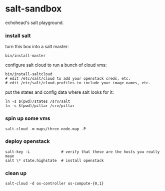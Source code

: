 
salt-sandbox
============

echohead's salt playground.

### install salt

turn this box into a salt master:

    bin/install-master

configure salt cloud to run a bunch of cloud vms:

    bin/install-saltcloud
    # edit /etc/salt/cloud to add your openstack creds, etc.
    # edit /etc/salt/cloud.profiles to include your image names, etc.

put the states and config data where salt looks for it:

    ln -s $(pwd)/states /srv/salt
    ln -s $(pwd)/pillar /srv/pillar

### spin up some vms

    salt-cloud -m maps/three-node.map -P

### deploy openstack

    salt-key -L              # verify that these are the hosts you really mean
    salt \* state.highstate  # install openstack
    

### clean up

    salt-cloud -d os-controller os-compute-{0,1}
